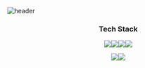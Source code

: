 ![header](https://capsule-render.vercel.app/api?type=rounded&color=auto&height=200&section=header&text=Manseung%20Woo&fontSize=80)

<h3 align="center">Tech Stack</h3>

<p align="center"><img src="https://img.shields.io/badge/Python-blue?style=flat-square&logo=python&logoColor=white"/><img src="https://img.shields.io/badge/HTML5-E34F26?style=flat-square&logo=HTML5&logoColor=white"/><img src="https://img.shields.io/badge/CSS3-1572B6?style=flat-square&logo=css3&logoColor=white"/><img src="https://img.shields.io/badge/JavaScript-F7DF1E?style=flat-square&logo=JavaScript&logoColor=white"/></p>

<p align="center"><img src="https://img.shields.io/badge/Djnago-092E20?style=flat-square&logo=Django&logoColor=white"/><img src="https://img.shields.io/badge/Vue.js-4FC08D?style=flat-square&logo=vue.js&logoColor=white"/></p>





<!--
**mann-WOO/mann-WOO** is a ✨ _special_ ✨ repository because its `README.md` (this file) appears on your GitHub profile.

Here are some ideas to get you started:

- 🔭 I’m currently working on ...
- 🌱 I’m currently learning ...
- 👯 I’m looking to collaborate on ...
- 🤔 I’m looking for help with ...
- 💬 Ask me about ...
- 📫 How to reach me: ...
- 😄 Pronouns: ...
- ⚡ Fun fact: ...
-->
